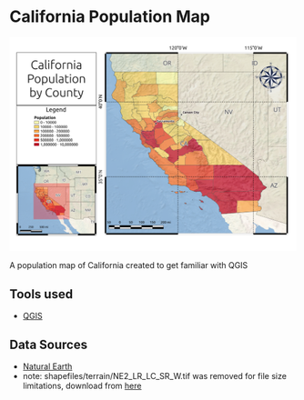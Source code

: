 # California Population Map
![california population map](map_export.png)

A population map of California created to get familiar with QGIS

## Tools used
- [QGIS](https://www.qgis.org/en/site/)

## Data Sources
 - [Natural Earth](https://www.naturalearthdata.com)
 - note: shapefiles/terrain/NE2_LR_LC_SR_W.tif was removed for file size limitations, download from [here](https://github.com/nvkelso/natural-earth-raster/tree/master/10m_rasters/NE2_LR_LC_SR_W)

